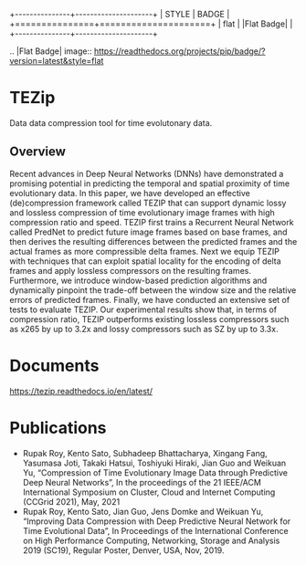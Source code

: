 +---------------+---------------------+
| STYLE         | BADGE               |
+===============+=====================+
| flat          | |Flat Badge|        |
+---------------+---------------------+


.. |Flat Badge| image:: https://readthedocs.org/projects/pip/badge/?version=latest&style=flat


# TEZip
Data data compression tool for time evolutonary data.
## Overview
 Recent advances in Deep Neural Networks (DNNs) have demonstrated a promising potential in predicting the temporal and spatial proximity of time evolutionary data. In this paper, we have developed an effective (de)compression framework called TEZIP that can support dynamic lossy and lossless compression of time evolutionary image frames with high compression ratio and speed. TEZIP first trains a Recurrent Neural Network called PredNet to predict future image frames based on base frames, and then derives the resulting differences between the predicted frames and the actual frames as more compressible delta frames. Next we equip TEZIP with techniques that can exploit spatial locality for the encoding of delta frames and apply lossless compressors on the resulting frames. Furthermore, we introduce window-based prediction algorithms and dynamically pinpoint the trade-off between the window size and the relative errors of predicted frames. Finally, we have conducted an extensive set of tests to evaluate TEZIP. Our experimental results show that, in terms of compression ratio, TEZIP outperforms existing lossless compressors such as x265 by up to 3.2x and lossy compressors such as SZ by up to 3.3x.

# Documents
https://tezip.readthedocs.io/en/latest/

# Publications
* Rupak Roy, Kento Sato, Subhadeep Bhattacharya, Xingang Fang, Yasumasa Joti, Takaki Hatsui, Toshiyuki Hiraki, Jian Guo and Weikuan Yu, “Compression of Time Evolutionary Image Data through Predictive Deep Neural Networks”, In the proceedings of the 21 IEEE/ACM International Symposium on Cluster, Cloud and Internet Computing (CCGrid 2021), May, 2021
* Rupak Roy, Kento Sato, Jian Guo, Jens Domke and Weikuan Yu, “Improving Data Compression with Deep Predictive Neural Network for Time Evolutional Data”, In Proceedings of the International Conference on High Performance Computing, Networking, Storage and Analysis 2019 (SC19), Regular Poster, Denver, USA, Nov, 2019.

